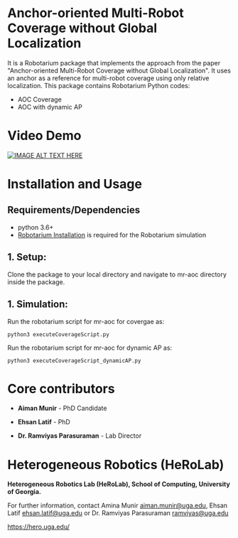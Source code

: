 # Anchor-oriented Multi-Robot Coverage without Global Localization
It is a Robotarium package that implements the approach from the paper "Anchor-oriented Multi-Robot Coverage without Global Localization". It uses an anchor as a reference for multi-robot coverage using only relative localization. This package contains Robotarium Python codes:

  - AOC Coverage
  - AOC with dynamic AP

# Video Demo

[![IMAGE ALT TEXT HERE](https://img.youtube.com/vi/CtWwf5wBj9M/0.jpg)](https://www.youtube.com/watch?v=CtWwf5wBj9M)

# Installation and Usage

## Requirements/Dependencies

* python 3.6+
* [Robotarium Installation](https://pypi.org/project/robotarium-python-simulator/) is required for the Robotarium simulation

## 1. Setup:
Clone the package to your local directory and navigate to mr-aoc directory inside the package.

## 1. Simulation:
Run the robotarium script for mr-aoc for covergae as:

``` python3 executeCoverageScript.py ```

Run the robotarium script for mr-aoc for dynamic AP as:

``` python3 executeCoverageScript_dynamicAP.py ```


# Core contributors

* **Aiman Munir** - PhD Candidate

* **Ehsan Latif** - PhD

* **Dr. Ramviyas Parasuraman** - Lab Director


# Heterogeneous Robotics (HeRoLab)

**Heterogeneous Robotics Lab (HeRoLab), School of Computing, University of Georgia.** 

For further information, contact Amina Munir aiman.munir@uga.edu, Ehsan Latif ehsan.latif@uga.edu or Dr. Ramviyas Parasuraman ramviyas@uga.edu

https://hero.uga.edu/
